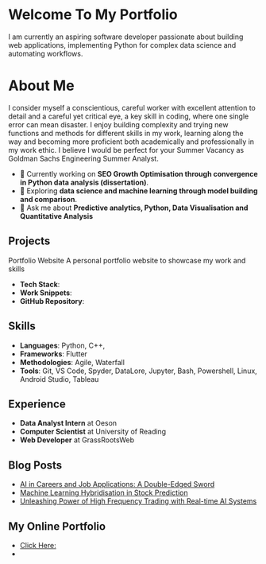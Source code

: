 # Welcome To My Portfolio

I am currently an aspiring software developer passionate about building web applications, implementing Python for complex data science and automating workflows.

# About Me
I consider myself a conscientious, careful worker with excellent attention to detail and a careful yet critical eye, a key skill in coding, where one single error can mean disaster. I enjoy building complexity and trying new functions and methods for different skills in my work, learning along the way and becoming more proficient both academically and professionally in my work ethic. I believe I would be perfect for your Summer Vacancy as Goldman Sachs Engineering Summer Analyst.

- 🔭 Currently working on **SEO Growth Optimisation through convergence in Python data analysis (dissertation)**.
- 🌱 Exploring **data science and machine learning through model building and comparison**.
- 💬 Ask me about **Predictive analytics, Python, Data Visualisation and Quantitative Analysis**

## Projects
Portfolio Website
A personal portfolio website to showcase my work and skills
- **Tech Stack**:
- **Work Snippets**:
- **GitHub Repository**:

## Skills
- **Languages**: Python, C++, 
- **Frameworks**: Flutter
- **Methodologies**: Agile, Waterfall
- **Tools**: Git, VS Code, Spyder, DataLore, Jupyter, Bash, Powershell, Linux, Android Studio, Tableau

## Experience
- **Data Analyst Intern** at Oeson
- **Computer Scientist** at University of Reading
- **Web Developer** at GrassRootsWeb

## Blog Posts
- [AI in Careers and Job Applications: A Double-Edged Sword](https://blogs.reading.ac.uk/careers/ai-in-careers-and-job-applications/)
- [Machine Learning Hybridisation in Stock Prediction](https://cnn-lstmhybridstockpred.hashnode.dev/cnn-lstm-hybridisation-in-sp500-stock-prediction)
- [Unleashing Power of High Frequency Trading with Real-time AI Systems](https://cnn-lstmhybridstockpred.hashnode.dev/unleashing-the-power-of-high-frequency-trading-with-real-time-ai-systems)

## My Online Portfolio
- [Click Here: ](https://shrey576.github.io/Portfolio_Home_Page/)
- 
